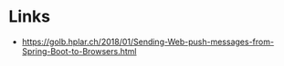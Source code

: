 # Links
- https://golb.hplar.ch/2018/01/Sending-Web-push-messages-from-Spring-Boot-to-Browsers.html
